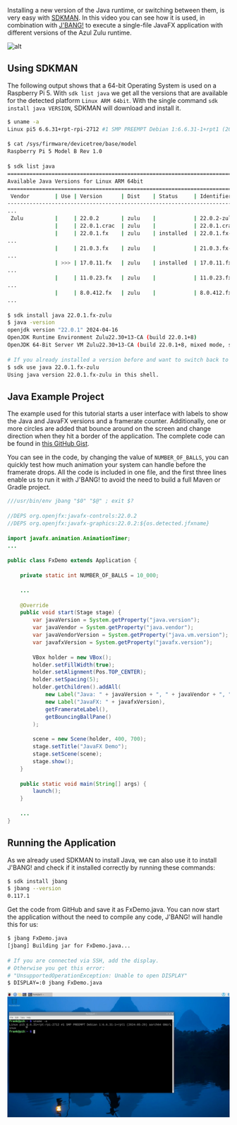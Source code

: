 Installing a new version of the Java runtime, or switching between them, is very easy with [SDKMAN](https://sdkman.io/). In this video you can see how it is used, in combination with [J'BANG!](https://www.jbang.dev/) to execute a single-file JavaFX application with different versions of the Azul Zulu runtime.

![alt](youtube:XhDQvkcYJ88)

## Using SDKMAN

The following output shows that a 64-bit Operating System is used on a Raspberry Pi 5. With `sdk list java` we get all the versions that are available for the detected platform `Linux ARM 64bit`. With the single command `sdk install java VERSION`, SDKMAN will download and install it.

```bash
$ uname -a
Linux pi5 6.6.31+rpt-rpi-2712 #1 SMP PREEMPT Debian 1:6.6.31-1+rpt1 (2024-05-29) aarch64 GNU/Linux
 
$ cat /sys/firmware/devicetree/base/model
Raspberry Pi 5 Model B Rev 1.0
 
$ sdk list java
================================================================================
Available Java Versions for Linux ARM 64bit
================================================================================
 Vendor        | Use | Version      | Dist    | Status     | Identifier
--------------------------------------------------------------------------------
...
 Zulu          |     | 22.0.2       | zulu    |            | 22.0.2-zulu
               |     | 22.0.1.crac  | zulu    |            | 22.0.1.crac-zulu
               |     | 22.0.1.fx    | zulu    | installed  | 22.0.1.fx-zulu
...
               |     | 21.0.3.fx    | zulu    |            | 21.0.3.fx-zulu
...
               | >>> | 17.0.11.fx   | zulu    | installed  | 17.0.11.fx-zulu
...
               |     | 11.0.23.fx   | zulu    |            | 11.0.23.fx-zulu
...
               |     | 8.0.412.fx   | zulu    |            | 8.0.412.fx-zulu
...
 
$ sdk install java 22.0.1.fx-zulu
$ java -version
openjdk version "22.0.1" 2024-04-16
OpenJDK Runtime Environment Zulu22.30+13-CA (build 22.0.1+8)
OpenJDK 64-Bit Server VM Zulu22.30+13-CA (build 22.0.1+8, mixed mode, sharing)
 
# If you already installed a version before and want to switch back to it, use:
$ sdk use java 22.0.1.fx-zulu
Using java version 22.0.1.fx-zulu in this shell.
```

## Java Example Project

The example used for this tutorial starts a user interface with labels to show the Java and JavaFX versions and a framerate counter. Additionally, one or more circles are added that bounce around on the screen and change direction when they hit a border of the application. The complete code can be found in [this GitHub Gist](https://gist.github.com/FDelporte/c69a02c57acc892b4c996a9779d4f830).

You can see in the code, by changing the value of `NUMBER_OF_BALLS`, you can quickly test how much animation your system can handle before the framerate drops. All the code is included in one file, and the first three lines enable us to run it with J'BANG! to avoid the need to build a full Maven or Gradle project. 

```java
///usr/bin/env jbang "$0" "$@" ; exit $?

//DEPS org.openjfx:javafx-controls:22.0.2
//DEPS org.openjfx:javafx-graphics:22.0.2:${os.detected.jfxname}

import javafx.animation.AnimationTimer;
...

public class FxDemo extends Application {

    private static int NUMBER_OF_BALLS = 10_000;
    
    ...
    
    @Override
    public void start(Stage stage) {
        var javaVersion = System.getProperty("java.version");
        var javaVendor = System.getProperty("java.vendor");
        var javaVendorVersion = System.getProperty("java.vm.version");
        var javafxVersion = System.getProperty("javafx.version");

        VBox holder = new VBox();
        holder.setFillWidth(true);
        holder.setAlignment(Pos.TOP_CENTER);
        holder.setSpacing(5);
        holder.getChildren().addAll(
            new Label("Java: " + javaVersion + ", " + javaVendor + ", " + javaVendorVersion),
            new Label("JavaFX: " + javafxVersion),
            getFramerateLabel(),
            getBouncingBallPane()
        );

        scene = new Scene(holder, 400, 700);
        stage.setTitle("JavaFX Demo");
        stage.setScene(scene);
        stage.show();
    }

    public static void main(String[] args) {
        launch();
    }

    ...
}
```

## Running the Application

As we already used SDKMAN to install Java, we can also use it to install J'BANG! and check if it installed correctly by running these commands:

```bash
$ sdk install jbang
$ jbang --version
0.117.1
```

Get the code from GitHub and save it as FxDemo.java. You can now start the application without the need to compile any code, J'BANG! will handle this for us:

```bash
$ jbang FxDemo.java
[jbang] Building jar for FxDemo.java...

# If you are connected via SSH, add the display.
# Otherwise you get this error:
# "UnsupportedOperationException: Unable to open DISPLAY"
$ DISPLAY=:0 jbang FxDemo.java
```

![](screenshot-circles.png)